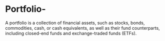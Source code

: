 # Portfolio-
A portfolio is a collection of financial assets, such as stocks, bonds, commodities, cash, or cash equivalents, as well as their fund counterparts, including closed-end funds and exchange-traded funds (ETFs).
